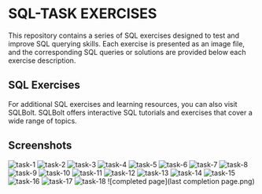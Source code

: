 # SQL-TASK EXERCISES
This repository contains a series of SQL exercises designed to test and improve SQL querying skills. Each exercise is presented as an image file, and the corresponding SQL queries or solutions are provided below each exercise description.

## SQL Exercises
For additional SQL exercises and learning resources, you can also visit SQLBolt. SQLBolt offers interactive SQL tutorials and exercises that cover a wide range of topics.

## Screenshots
![task-1](task-1.png)
![task-2](task-2.png)
![task-3](task-3.png)
![task-4](task-4.png)
![task-5](task-5.png)
![task-6](task-6.png)
![task-7](task-7.png)
![task-8](task-8.png)
![task-9](task-9.png)
![task-10](task-10.png)
![task-11](task-11.png)
![task-12](task-12.png)
![task-13](task-13.png)
![task-14](task-14.png)
![task-15](task-15.png)
![task-16](task-16.png)
![task-17](task-17.png)
![task-18](task-18.png)
![completed page](last completion page.png)


